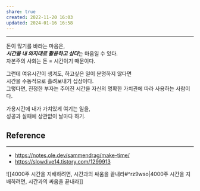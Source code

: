 ```yaml
---
share: true
created: 2022-11-20 16:03
updated: 2024-01-16 16:58
---
```


---

돈이 많기를 바라는 마음은,  
***시간을 내 의지대로 활용하고 싶다***는 마음일 수 있다.  
자본주의 사회는 돈 = 시간이기 때문이다.

그런데 여유시간이 생겨도, 하고싶은 일이 분명하지 않다면  
시간을 수동적으로 흘려보내기 십상이다.  
그렇다면, 진정한 부자는 주어진 시간을 자신의 명확한 가치관에 따라 사용하는 사람이다.

가용시간에 내가 가치있게 여기는 일을,  
성공과 실패에 상관없이 날마다 하기.



## Reference
---
- https://notes.ole.dev/sammendrag/make-time/
- https://slowdive14.tistory.com/1299913
  
![[4000주  시간을 지배하려면, 시간과의 싸움을 끝내라#^rz9wso|4000주  시간을 지배하려면, 시간과의 싸움을 끝내라]]
